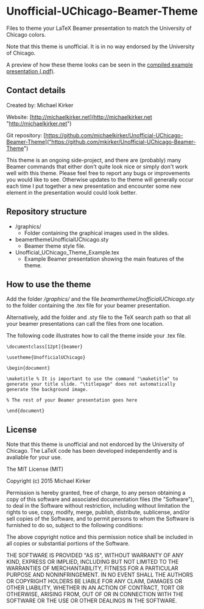 # Unofficial-UChicago-Beamer-Theme
Files to theme your LaTeX Beamer presentation to match the University of Chicago colors.

Note that this theme is unofficial. It is in no way endorsed by the University of Chicago.

A preview of how these theme looks can be seen in the [compiled example presentation (.pdf)]("https://github.com/michaelkirker/Unofficial-UChicago-Beamer-Theme/blob/master/Unofficial_UChicago_Theme_Example.pdf").


## Contact details ##

Created by: Michael Kirker

Website: [http://michaelkirker.net](http://michaelkirker.net "http://michaelkirker.net")

Git repository: [https://github.com/michaelkirker/Unofficial-UChicago-Beamer-Theme]("https://github.com/mkirker/Unofficial-UChicago-Beamer-Theme")

This theme is an ongoing side-project, and there are (probably) many Beamer commands that either don't quite look nice or simply don't work well with this theme. Please feel free to report any bugs or improvements you would like to see. Otherwise updates to the theme will generally occur each time I put together a new presentation and encounter some new element in the presentation would could look better.


## Repository structure ##

* /graphics/
	* Folder containing the graphical images used in the slides.
* beamerthemeUnofficialUChicago.sty
	* Beamer theme style file.
* Unofficial\_UChicago\_Theme\_Example.tex
	* Example Beamer presentation showing the main features of the theme.




## How to use the theme ##

Add the folder */graphics/* and the file *beamerthemeUnofficialUChicago.sty* to the folder containing the .tex file for your beamer presentation.

Alternatively, add the folder and .sty file to the TeX search path so that all your beamer presentations can call the files from one location. 


The following code illustrates how to call the theme inside your .tex file.

    \documentclass[12pt]{beamer}
	
	\usetheme{UnofficialUChicago}

	\begin{document}

	\maketitle % It is important to use the command "\maketitle" to generate your title slide. "\titlepage" does not automatically generate the background image.

	% The rest of your Beamer presentation goes here

	\end{document}



## License

Note that this theme is unofficial and not endorced by the University of Chicago. The LaTeX code has been developed independently and is avaliable for your use.

The MIT License (MIT)

Copyright (c) 2015 Michael Kirker

Permission is hereby granted, free of charge, to any person obtaining a copy
of this software and associated documentation files (the "Software"), to deal
in the Software without restriction, including without limitation the rights
to use, copy, modify, merge, publish, distribute, sublicense, and/or sell
copies of the Software, and to permit persons to whom the Software is
furnished to do so, subject to the following conditions:

The above copyright notice and this permission notice shall be included in all
copies or substantial portions of the Software.

THE SOFTWARE IS PROVIDED "AS IS", WITHOUT WARRANTY OF ANY KIND, EXPRESS OR
IMPLIED, INCLUDING BUT NOT LIMITED TO THE WARRANTIES OF MERCHANTABILITY,
FITNESS FOR A PARTICULAR PURPOSE AND NONINFRINGEMENT. IN NO EVENT SHALL THE
AUTHORS OR COPYRIGHT HOLDERS BE LIABLE FOR ANY CLAIM, DAMAGES OR OTHER
LIABILITY, WHETHER IN AN ACTION OF CONTRACT, TORT OR OTHERWISE, ARISING FROM,
OUT OF OR IN CONNECTION WITH THE SOFTWARE OR THE USE OR OTHER DEALINGS IN THE
SOFTWARE.